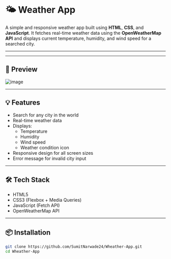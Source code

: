# 🌤️ Weather App

A simple and responsive weather app built using **HTML**, **CSS**, and **JavaScript**. It fetches real-time weather data using the **OpenWeatherMap API** and displays current temperature, humidity, and wind speed for a searched city.

---

---

## 📸 Preview

![image](https://github.com/user-attachments/assets/a4bf8bd0-e11b-4ccb-a7f5-77dbcb57a701)


---

## 💡 Features

- Search for any city in the world
- Real-time weather data
- Displays:
  - Temperature
  - Humidity
  - Wind speed
  - Weather condition icon
- Responsive design for all screen sizes
- Error message for invalid city input

---

## 🛠️ Tech Stack

- HTML5
- CSS3 (Flexbox + Media Queries)
- JavaScript (Fetch API)
- OpenWeatherMap API

---

## 📦 Installation

```bash
git clone https://github.com/SumitNarwade24/Wheather-App.git
cd Wheather-App
